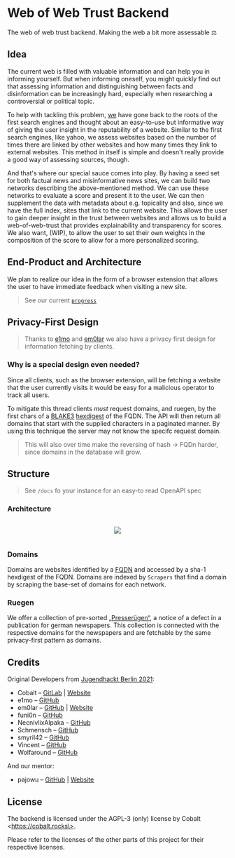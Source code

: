 # Web of Web Trust Backend

The web of web trust backend. Making the web a bit more assessable ⚖️

## Idea

The current web is filled with valuable information and can help you in informing yourself.
But when informing oneself, you might quickly find out that assessing information and distinguishing between facts and disinformation can be increasingly hard, especially when researching a controversial or political topic.

To help with tackling this problem, [we](https://github.com/orgs/Jugendhackt/teams/web-of-web-trust) have gone back to the roots of the first search engines and thought about an easy-to-use but informative way of giving the user insight in the reputability of a website.
Similar to the first search engines, like yahoo, we assess websites based on the number of times there are linked by other websites and how many times they link to external websites. This method in itself is simple and doesn't really provide a good way of assessing sources, though.

And that's where our special sauce comes into play. By having a seed set for both factual news and misinformative news sites, we can build two networks describing the above-mentioned method. We can use these networks to evaluate a score and present it to the user.
We can then supplement the data with metadata about e.g. topicality and also, since we have the full index, sites that link to the current website. This allows the user to gain deeper insight in the trust between websites and allows us to build a web-of-web-trust that provides explainability and transparency for scores.
We also want, (WIP), to allow the user to set their own weights in the composition of the score to allow for a more personalized scoring.

## End-Product and Architecture

We plan to realize our idea in the form of a browser extension that allows the user to have immediate feedback when visiting a new site.

> See our current [`progress`](https://github.com/Jugendhackt/web-of-web-trust-client)

## Privacy-First Design

> Thanks to [e1mo](https://github.com/e1mo) and [em0lar](https://github.com/em0lar) we also have a privacy first design for information fetching by clients. 

### Why is a special design even needed? 

Since all clients, such as the browser extension, will be fetching a website that the user currently visits it would be easy for a malicious operator to track all users.

To mitigate this thread clients *must* request domains, and ruegen, by the first chars of a [BLAKE3](https://github.com/BLAKE3-team/BLAKE3) [hexdigest](https://docs.python.org/3/library/hashlib.html#hashlib.hash.hexdigest) of the FQDN.
The API will then return all domains that start with the supplied characters in a paginated manner.
By using this technique the server may not know the specifc request domain.

> This will also over time make the reversing of hash -> FQDn harder, since domains in the database will grow.

## Structure

> See `/docs` fo your instance for an easy-to read OpenAPI spec

### Architecture

<div style="display: flex; justify-content: center; text-align: center;">

[![](https://mermaid.ink/svg/eyJjb2RlIjoiZ3JhcGggVERcbiAgICBDKENsaWVudCkgLS0-fEZldGNoIGJ5IEhhc2h8IEJbQmFja2VuZF1cbiAgICBCIC0tPnxHcmFwaCBEYXRhfCBQW1Bvc3RncmVTUUxdXG4gICAgUCAtLT58RG9tYWlucyAmIFJ1ZWdlbnwgQlxuICAgIEIgLS0-fENhY2hlfCBSW1JlZGlzXVxuIiwibWVybWFpZCI6eyJ0aGVtZSI6ImRhcmsiLCJ0aGVtZVZhcmlhYmxlcyI6eyJiYWNrZ3JvdW5kIjoidHJhbnNwYXJlbnQifX0sInVwZGF0ZUVkaXRvciI6ZmFsc2UsImF1dG9TeW5jIjp0cnVlLCJ1cGRhdGVEaWFncmFtIjpmYWxzZX0)](https://mermaid.live/edit#eyJjb2RlIjoiZ3JhcGggVERcbiAgICBDKENsaWVudCkgLS0-fEZldGNoIGJ5IEhhc2h8IEJbQmFja2VuZF1cbiAgICBCIC0tPnxHcmFwaCBEYXRhfCBQW1Bvc3RncmVTUUxdXG4gICAgUCAtLT58RG9tYWlucyAmIFJ1ZWdlbnwgQlxuICAgIEIgLS0-fENhY2hlfCBSW1JlZGlzXVxuIiwibWVybWFpZCI6IntcbiAgXCJ0aGVtZVwiOiBcImRhcmtcIixcbiAgXCJ0aGVtZVZhcmlhYmxlc1wiOiB7XG4gICAgICBcImJhY2tncm91bmRcIjogXCJ0cmFuc3BhcmVudFwiXG4gIH1cbn0iLCJ1cGRhdGVFZGl0b3IiOmZhbHNlLCJhdXRvU3luYyI6dHJ1ZSwidXBkYXRlRGlhZ3JhbSI6ZmFsc2V9)

</div>

### Domains

Domains are websites identified by a [FQDN](https://en.wikipedia.org/wiki/Fully_qualified_domain_name) and accessed by a sha-1 hexdigest of the FQDN. Domains are indexed by `Scrapers` that find a domain by scraping the base-set of domains for each network.

### Ruegen

We offer a collection of pre-sorted [„Presserügen“](https://de.wikipedia.org/wiki/Deutscher_Presserat), a notice of a defect in a publication for german newspapers. This collection is connected with the respective domains for the newspapers and are fetchable by the same privacy-first pattern as domains.

## Credits

Original Developers from [Jugendhackt Berlin 2021](https://jugendhackt.org/):

- Cobalt – [GitLab](https://gitlab.cobalt.rocks/cobalt/) | [Website](https://cobalt.rocks)
- e1mo – [GitHub](https://github.com/e1mo)
- em0lar – [GitHub](https://github.com/em0lar) | [Website](https://em0lar.de/)
- funi0n – [GitHub](https://github.com/funi0n)
- NecnivlixAlpaka – [GitHub](https://github.com/NecnivlixAlpaka)
- Schmensch – [GitHub](https://github.com/Schmensch)
- smyril42 – [GitHub](https://github.com/smyril42)
- Vincent – [GitHub](https://github.com/alpakathrowaway)
- Wolfaround – [GitHub](https://github.com/Wolfaround)

And our mentor:

- pajowu – [GitHub](https://github.com/pajowu) | [Website](https://pajowu.de/)

## License

The backend is licensed under the AGPL-3 (only) license by Cobalt \<https://cobalt.rocks\>.

Please refer to the licenses of the other parts of this project for their respective licenses.

